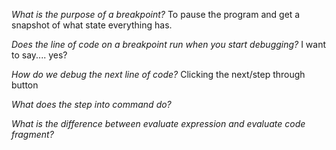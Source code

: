 *What is the purpose of a breakpoint?*
To pause the program and get a snapshot of what state everything has.

*Does the line of code on a breakpoint run when you start debugging?*
I want to say.... yes?


*How do we debug the next line of code?*
Clicking the next/step through button

*What does the step into command do?*


*What is the difference between evaluate expression and evaluate code fragment?*

